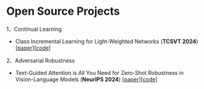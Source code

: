 # Open Source Projects
1、Continual Learning
- <a name="todo"></a> Class Incremental Learning for Light-Weighted Networks (**TCSVT 2024**)  [[paper](https://ieeexplore.ieee.org/stamp/stamp.jsp?tp=&arnumber=10606253)][[code](https://github.com/untitledunmastered1998/CIL-LWN)]
  
2、Adversarial Robustness
- <a name="todo"></a> Text-Guided Attention is All You Need for Zero-Shot Robustness in Vision-Language Models (**NeurIPS 2024**)  [[paper](https://arxiv.org/abs/2410.21802)][[code](https://github.com/zhyblue424/TGA-ZSR)]
